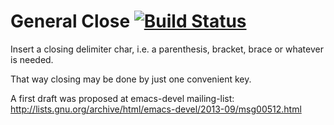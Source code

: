 General Close [![Build Status](https://travis-ci.org/emacs-berlin/general-close.svg?branch=master)](https://travis-ci.org/emacs-berlin/general-close)
===

Insert a closing delimiter char, i.e. a parenthesis, bracket, brace or
whatever is needed.

That way closing may be done by just one convenient key.

A first draft was proposed at emacs-devel mailing-list: 
http://lists.gnu.org/archive/html/emacs-devel/2013-09/msg00512.html 